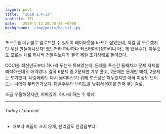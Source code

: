 ```yaml
---
layout: post
title:  "2019.1.4-13"
subtitle: TIL
date:   2019-1-13 20:48:48 +0900
background: '/img/posts/bg-til.jpg'
---
```


포스트를 메뉴별로 업로드할 수 있도록 레이아웃을 바꾸고 싶었는데, 지킬 잘 모르겠지만 우선 만들어나보자! 했던거라 하나하나 커스터마이징하려니 아는게 있을수가. 아무것도 모르는 채로 하나씩 건들여보다가 결국 제일 초기상태로 돌아갔다.

COCI를 최신년도부터 하나씩 푸는게 목표였는데, 문제를 푸는건 둘째치고 문제 자체를 해석하는데도 애먹었다. 결국 6문제 중 2문제만 겨우 풀고, 2문제는 문제만 해석, 2문제는 포기했다. 나중에라도 다시 들여다보기 위해 포스팅은 해두었지만 아직 이정도 난이도는 나에게 무리인가보다. 다음주부턴 난이도를 낮춰서 KOI를 먼저 푸는걸로.

조금 우울해졌지만, 어쩌겠어. 하나씩 하는 수 밖에.

- - -

###### Today I Learned
- 배보다 배꼽이 크지 않게, 천리길도 한걸음부터!
